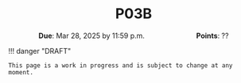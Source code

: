 <h1 align="center">
P03B
</h1>

<p style="text-align: center;">
    <object hspace="50">
        <strong>Due</strong></a>: Mar 28, 2025 by 11:59 p.m.
    </object>
    <object hspace="50">
        <strong>Points</strong></a>: ??
    </object>
</p>

!!! danger "DRAFT"

    This page is a work in progress and is subject to change at any moment.
